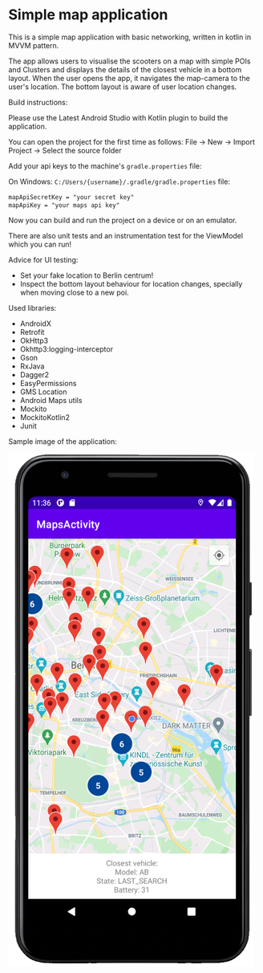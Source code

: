 # Simple map application

This is a simple map application with basic networking, written in kotlin in MVVM pattern.
 
The app allows users to visualise the scooters on a map with simple POIs and Clusters and displays the details of the closest vehicle in a bottom layout. When the user opens the app, it navigates the map-camera to the user's location. The bottom layout is aware of user location changes. 

Build instructions:

Please use the Latest Android Studio with Kotlin plugin to build the application.

You can open the project for the first time as follows:
File -> New -> Import Project -> Select the source folder

Add your api keys to the machine's `gradle.properties` file:

On Windows: `C:/Users/{username}/.gradle/gradle.properties` file:

```
mapApiSecretKey = "your secret key"
mapApiKey = "your maps api key"
```

Now you can build and run the project on a device or on an emulator.

There are also unit tests and an instrumentation test for the ViewModel which you can run!

Advice for UI testing:
- Set your fake location to Berlin centrum!
- Inspect the bottom layout behaviour for location changes, specially when moving close to a new poi.

Used libraries: 
- AndroidX
- Retrofit
- OkHttp3
- Okhttp3:logging-interceptor
- Gson
- RxJava
- Dagger2
- EasyPermissions
- GMS Location
- Android Maps utils
- Mockito
- MockitoKotlin2
- Junit

Sample image of the application: 

![sample image](images/sample.PNG)
